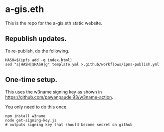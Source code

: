 # a-gis.eth

This is the repo for the a-gis.eth static website.

## Republish updates.

To re-publish, do the following.

```
HASH=$(ipfs add -q index.html)
sed "s|HASH|$HASH|g" template.yml >.github/workflows/ipns-publish.yml
```

## One-time setup.

This uses the w3name signing key as shown in
https://github.com/pawanpaudel93/w3name-action.

You only need to do this once.

```
npm install w3name
node get-signing-key.js
# outputs signing key that should become secret on github
```


